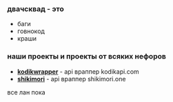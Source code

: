### **двачсквад** - это
* баги
* говнокод
* краши

### **наши** проекты и проекты от всяких нефоров

* [**kodikwrapper**](https://github.com/thedvxchsquad/kodikwrapper) - api враппер kodikapi.com
* [**shikimori**](https://github.com/neverlane/shikimori) - api враппер shikimori.one

все лан пока
